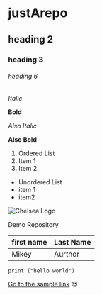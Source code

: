 # justArepo
## heading 2
### heading 3
###### heading 6

*Italic*

**Bold**

_Also Italic_

__Also Bold__

1. Ordered List
1. Item 1
1. Item 2

* Unordered List
* item 1
* item2

![Chelsea Logo](Logo.png)

Demo Repository

first name | Last Name
-----------|-----------
Mikey | Aurthor

```
print ("hello world")
```

[Go to the sample link](www.youtube.com)
:heart_eyes:
